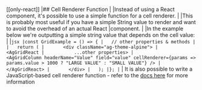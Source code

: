 [[only-react]]
|## Cell Renderer Function
|
|Instead of using a React component, it's possible to use a simple function for a cell renderer.
|
|This is probably most useful if you have a simple String value to render and want to avoid the overhead of an actual React
|component.
|
|In the example below we're outputting a simple string value that depends on the cell value:
|
|```jsx
|const GridExample = () => {
|   // other properties & methods
|
|   return (
|       <div className="ag-theme-alpine">
|           <AgGridReact
|           ...other properties>
|               <AgGridColumn headerName="Value" field="value" cellRenderer={params => params.value > 1000 ? "LARGE VALUE" : "SMALL VALUE"} />
|           </AgGridReact>
|       </div>
|   );
|};
|```
| It is also possible to write a JavaScript-based cell renderer function - refer to the [docs here](../../javascript-table/component-cell-renderer/#cell-renderer-function) for more information
